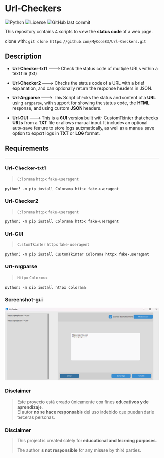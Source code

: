 # Url-Checkers
![Python](https://img.shields.io/badge/Python-3.x-blue)
![License](https://img.shields.io/badge/License-MIT-green)
![GitHub last commit](https://img.shields.io/github/last-commit/MyCode83/Url-Checkers)

This repository contains 4 scripts to view the **status code** of a web page.

clone with:
`git clone https://github.com/MyCode83/Url-Checkers.git`

## Description
- **Url-Checker-txt1** ---> Check the status code of multiple URLs within a text file (txt)

- **Url-Checker2** --->  Checks the status code of a URL with a brief explanation, and can optionally return the response headers in JSON.

- **Url-Argparse** --->  This Script checks the status and content of a **URL** using `argparse`, with support for showing the status code, the **HTML** response, and using custom **JSON** headers.

- **Url-GUI**  --->  This is a **GUI** version built with CustomTkinter that checks **URLs** from a **TXT** file or allows manual input. It includes an optional auto-save feature to store logs automatically, as well as a manual save    
                     option to export logs in **TXT** or **LOG** format.
## Requirements
---
### Url-Checker-txt1
> `Colorama`
> `httpx`
> `fake-useragent`


`python3 -m pip install Colorama httpx fake-useragent`
### Url-Checker2
> `Colorama`
> `httpx`
> `fake-useragent`


`python3 -m pip install Colorama httpx fake-useragent`
### Url-GUI
> `CustomTkinter`
> `httpx`
> `fake-useragent`


`python3 -m pip install CustomTkinter Colorama httpx fake-useragent`
### Url-Argparse
> `Httpx`
> `Colorama`


`python3 -m pip install httpx colorama`


### Screenshot-gui
![GUI Screenshot](docs/ScreenshotGUI.png)


### Disclaimer
> Este proyecto está creado únicamente con fines **educativos y de aprendizaje**.  
> El autor **no se hace responsable** del uso indebido que puedan darle terceras personas.


### Disclaimer

> This project is created solely for **educational and learning purposes**.
> 
> The author **is not responsible** for any misuse by third parties.
